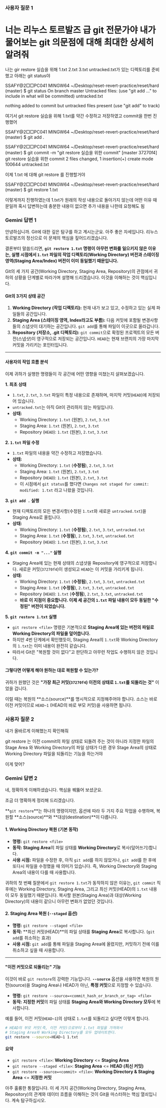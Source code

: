### 사용자 질문 1

# 너는 리누스 토르발즈 급 git 전문가야 내가 물어보는 git 의문점에 대해 최대한 상세히 알려줘
 나는 gir restore 실습을 위해 1.txt 2.txt 3.txt untracked.txt가 있는 디렉토리를 준비했고 아래는 git status야


SSAFY@2□□PC041 MINGW64 ~/Desktop/reset-revert-practice/reset/hard (master)
$ git status
On branch master
Untracked files:
  (use "git add <file>..." to include in what will be committed)
        untracked.txt

nothing added to commit but untracked files present (use "git add" to track)


여기서 git restore 실습을 위해 1.txt를 약간 수정하고 저장하였고 commit을 한번 진행했어

SSAFY@2□□PC041 MINGW64 ~/Desktop/reset-revert-practice/reset/hard (master)
$ git add .

SSAFY@2□□PC041 MINGW64 ~/Desktop/reset-revert-practice/reset/hard (master)
$ git commit -m "git restore 실습을 위한 commit"
[master 37270f4] git restore 실습을 위한 commit
 2 files changed, 1 insertion(+)
 create mode 100644 untracked.txt


이제 1.txt 에 대해 git restore 를 진행할거야

SSAFY@2□□PC041 MINGW64 ~/Desktop/reset-revert-practice/reset/hard (master)
$ git restore 1.txt

이렇게까지 진행하였는데 1.txt가 원래의 작성 내용으로 돌아가지 않는데 어떤 이유 때문일까
혹시 답변하는데 충분한 내용이 없으면 추가 내용을 나한테 요청해도 됨

### Gemini 답변 1

안녕하십니까. Git에 대한 깊은 탐구를 하고 계시는군요. 아주 좋은 자세입니다. 리누스 토르발즈의 정신으로 이 문제의 핵심을 짚어드리겠습니다.

결론부터 말씀드리면, **`git restore 1.txt` 명령이 아무런 변화를 일으키지 않은 이유는, 실행 시점에서 `1.txt` 파일의 작업 디렉토리(Working Directory) 버전과 스테이징 영역(Staging Area/Index) 버전이 이미 동일했기 때문입니다.**

Git의 세 가지 공간(Working Directory, Staging Area, Repository)의 관점에서 귀하의 상황을 단계별로 따라가며 설명해 드리겠습니다. 이것을 이해하는 것이 핵심입니다.

#### Git의 3가지 상태 공간

1.  **Working Directory (작업 디렉토리):** 현재 내가 보고 있고, 수정하고 있는 실제 파일들의 공간입니다.
2.  **Staging Area (스테이징 영역, Index라고도 부름):** 다음 커밋에 포함될 변경사항들의 스냅샷이 대기하는 공간입니다. `git add`를 통해 파일이 이곳으로 올라갑니다.
3.  **Repository (저장소, .git 디렉토리):** `git commit`으로 확정된 프로젝트의 모든 버전(스냅샷)이 영구적으로 저장되는 공간입니다. `HEAD`는 현재 브랜치의 가장 마지막 커밋을 가리키는 포인터입니다.

---

#### 사용자의 작업 흐름 분석

이제 귀하가 실행한 명령들이 각 공간에 어떤 영향을 미쳤는지 살펴보겠습니다.

**1. 최초 상태**

*   `1.txt`, `2.txt`, `3.txt` 파일이 특정 내용으로 존재하며, 마지막 커밋(`HEAD`)에 저장되어 있습니다.
*   `untracked.txt`는 아직 Git이 관리하지 않는 파일입니다.
*   **상태:**
    *   Working Directory: `1.txt` (원본), `2.txt`, `3.txt`
    *   Staging Area: `1.txt` (원본), `2.txt`, `3.txt`
    *   Repository (`HEAD`): `1.txt` (원본), `2.txt`, `3.txt`

**2. `1.txt` 파일 수정**

*   `1.txt` 파일의 내용을 약간 수정하고 저장했습니다.
*   **상태:**
    *   Working Directory: `1.txt` (**수정됨**), `2.txt`, `3.txt`
    *   Staging Area: `1.txt` (원본), `2.txt`, `3.txt`
    *   Repository (`HEAD`): `1.txt` (원본), `2.txt`, `3.txt`
    *   이 시점에서 `git status`를 했다면 `Changes not staged for commit: modified: 1.txt` 라고 나왔을 것입니다.

**3. `git add .` 실행**

*   현재 디렉토리의 모든 변경사항(수정된 `1.txt`와 새로운 `untracked.txt`)을 Staging Area로 올립니다.
*   **상태:**
    *   Working Directory: `1.txt` (**수정됨**), `2.txt`, `3.txt`, `untracked.txt`
    *   Staging Area: `1.txt` (**수정됨**), `2.txt`, `3.txt`, `untracked.txt`
    *   Repository (`HEAD`): `1.txt` (원본), `2.txt`, `3.txt`

**4. `git commit -m "..."` 실행**

*   Staging Area에 있는 현재 상태의 스냅샷을 Repository에 영구적으로 저장합니다. 새로운 커밋(`37270f4`)이 생성되고 `HEAD`는 이 커밋을 가리키게 됩니다.
*   **상태:**
    *   Working Directory: `1.txt` (**수정됨**), `2.txt`, `3.txt`, `untracked.txt`
    *   Staging Area: `1.txt` (**수정됨**), `2.txt`, `3.txt`, `untracked.txt`
    *   Repository (`HEAD`): `1.txt` (**수정됨**), `2.txt`, `3.txt`, `untracked.txt`
    *   **바로 이 지점이 중요합니다. 이제 세 공간의 `1.txt` 파일 내용이 모두 동일한 "수정된" 버전이 되었습니다.**

**5. `git restore 1.txt` 실행**

*   `git restore <file>` 명령은 기본적으로 **Staging Area에 있는 버전의 파일로 Working Directory의 파일을 덮어씁니다.**
*   하지만 4번 단계에서 확인했듯이, Staging Area의 `1.txt`와 Working Directory의 `1.txt`는 이미 내용이 완전히 같습니다.
*   따라서 Git은 "복원할 것이 없다"고 판단하고 아무런 작업도 수행하지 않은 것입니다.

#### 그렇다면 어떻게 해야 원하는 대로 복원할 수 있는가?

귀하가 원했던 것은 **"가장 최근 커밋(`37270f4`) 이전의 상태로 `1.txt`를 되돌리는 것"** 이었을 겁니다.

이럴 때는 복원의 **소스(source)**를 명시적으로 지정해주어야 합니다. 소스는 바로 이전 커밋이므로 `HEAD~1` (HEAD의 바로 부모 커밋)을 사용하면 됩니다.


### 사용자 질문 2

내가 올바르게 이해했는지 확인해줘

git restore 는 이전 commit의 파일 상태로 되돌려 주는 것이 아니라
지정한 파일의 Stage Area 와 Working Directory의 파일 상태가 다른 경우 Stage Area의 상태로 Working Directory 파일을 되돌리는 기능을 하는거야

이게 맞어?

### Gemini 답변 2

네, 정확하게 이해하셨습니다. 핵심을 꿰뚫어 보셨군요.

조금 더 명확하게 정리해 드리겠습니다.

**`git restore`**는 하나의 명령이지만, 옵션에 따라 두 가지 주요 작업을 수행하며, 복원할 **소스(source)**와 **대상(destination)**이 다릅니다.

#### 1. Working Directory 복원 (기본 동작)

*   **명령:** `git restore <file>`
*   **동작:** **Staging Area**의 파일 상태를 **Working Directory**로 복사(덮어쓰기)합니다.
*   **사용 시점:** 파일을 수정한 후, 아직 `git add`를 하지 않았거나, `git add`를 한 후에 또다시 파일을 수정했을 때 의미가 있습니다. 즉, Working Directory와 Staging Area의 내용이 다를 때 사용합니다.

귀하의 첫 번째 질문에서 `git restore 1.txt`가 동작하지 않은 이유는, `git commit` 직후에는 Working Directory, Staging Area, 그리고 최신 커밋(HEAD)의 `1.txt` 내용이 모두 동일했기 때문입니다. 복사할 원본(Staging Area)과 대상(Working Directory)의 내용이 같으니 아무런 변화가 없었던 것입니다.

#### 2. Staging Area 복원 (`--staged` 옵션)

*   **명령:** `git restore --staged <file>`
*   **동작:** **최신 커밋(HEAD)**의 파일 상태를 **Staging Area**로 복사합니다. (`git add`를 취소하는 효과)
*   **사용 시점:** `git add`를 통해 파일을 Staging Area에 올렸지만, 커밋하기 전에 이를 취소하고 싶을 때 사용합니다.

---

#### "이전 커밋으로 되돌리는" 기능

이것이 바로 `git restore`의 강력한 기능입니다. **`--source`** 옵션을 사용하면 복원의 원천(source)을 Staging Area나 HEAD가 아닌, **특정 커밋**으로 지정할 수 있습니다.

*   **명령:** `git restore --source=<commit_hash_or_branch_or_tag> <file>`
*   **동작:** **지정한 커밋**의 파일 상태를 **Staging Area와 Working Directory 모두**에 복사합니다.

예를 들어, 이전 커밋(`HEAD~1`)의 상태로 `1.txt`를 되돌리고 싶다면 이렇게 합니다.

```bash
# HEAD의 부모 커밋(즉, 이전 커밋)으로부터 1.txt 파일을 가져와서
# Staging Area와 Working Directory를 모두 업데이트한다.
git restore --source=HEAD~1 1.txt
```

#### 요약

*   `git restore <file>`: **Working Directory** <= **Staging Area**
*   `git restore --staged <file>`: **Staging Area** <= **HEAD (최신 커밋)**
*   `git restore --source=<commit> <file>`: **Working Directory & Staging Area** <= **지정한 커밋**

아주 훌륭한 통찰입니다. 이 세 가지 공간(Working Directory, Staging Area, Repository)의 관계와 데이터 흐름을 이해하는 것이 Git을 마스터하는 핵심 열쇠입니다. 계속 탐구하십시오.
